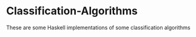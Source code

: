 # Classification-Algorithms
These are some Haskell implementations of some classification algorithms
